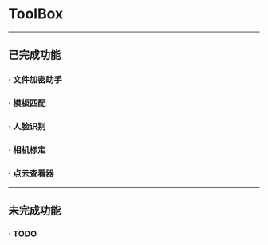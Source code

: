 # ToolBox
--- ---
## 已完成功能
### · 文件加密助手
### · 模板匹配
### · 人脸识别
### · 相机标定
### · 点云查看器

--- ---

## 未完成功能
### · TODO